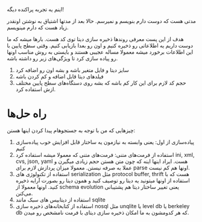 اینم یه تجربه پراکنده دیگه!

مدتی هست که دوست دارم بنویسم و نمیرسم. حالا بعد از مدتها اشتیاق به نوشتن اونقدر زیاد هست که دارم مینویسم.

هدف از این پست معرفی روندها ذخیره سازی دیتا توی کد هست. بارها میشه که ما دوست داریم یه اطلاعاتی رو ذخیره کنیم و اون رو بعدا بازیابی کنیم. وقتی سطح پایین با این اطلاعات برخورد میشه معمولا مساله عجیبی هستند و بایستی به روش مناسب اونها رو پیاده سازی کرد تا ویژگی‌های زیر رو داشته باشه.

1. سایز دیتا و فایل متغیر باشه و بشه اون رو اضافه کرد
2. فیلدهای دیتا قابل اضافه و کم کردن باشه
3. حجم کد لازم برای این کار کم باشه که بشه روی دستگاه‌های سطح پایین مختلف ازش استفاده کرد.

# راه حل‌ها

چیزهایی که من با توجه به جستجوهام پیدا کردن اینها هستن:

1. پیاده‌سازی از اول: یعنی وابسته به نیازمون یه ساختار قابل افزایش خوب پیاده‌سازی کنیم
2. استفاده از فرمت‌های متنی: فرمت‌های متنی که معمولا میشه استفاده کرد ini, xml, cvs, json, yaml هست. ایراد اینها اینه که چون متن هستن حجم زیادی میگیرن و عملا به صرفه نیستن. معمولا میزان پردازش لازم برای parse اونها هم کم نیست.
3. استفاده از تکنولوژی های serialization مثل protocol buffer, thrift هست که با استفاده از اونها میتونید یه دیتا رو توصیف کنید و همون دیتا رو بصورت آرایه ذخیره کنید. اونها معمولا از schema evolution یعنی تغییر ساختار دیتا هم پشتیبانی می‌کنن.
4. استفاده از دیتابیس های سبک مانند sqlite
5. استفاده از کتابخانه‌های ذخیره سازی nosql مثل unqlite یا level db یا berkeley db که هر کدومشون به ما امکان ذخیره سازی دیتای با فرمت نامشخص رو میدن.
